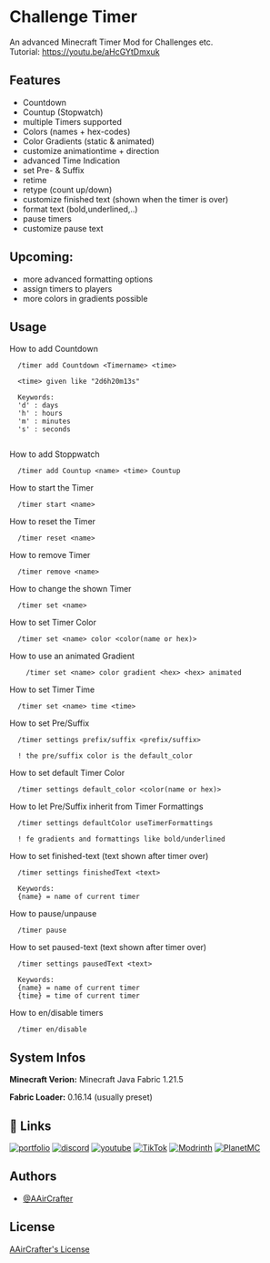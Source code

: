 
# Challenge Timer

An advanced Minecraft Timer Mod for Challenges etc.                                           
Tutorial: https://youtu.be/aHcGYtDmxuk


## Features

- Countdown
- Countup (Stopwatch)
- multiple Timers supported
- Colors (names + hex-codes)
- Color Gradients (static & animated)
- customize animationtime + direction
- advanced Time Indication
- set Pre- & Suffix
- retime
- retype (count up/down)
- customize finished text (shown when the timer is over)
- format text (bold,underlined,..)
- pause timers
- customize pause text

## Upcoming:
- more advanced formatting options
- assign timers to players
- more colors in gradients possible


## Usage

How to add Countdown
```
  /timer add Countdown <Timername> <time>

  <time> given like "2d6h20m13s"

  Keywords: 
  'd' : days 
  'h' : hours 
  'm' : minutes 
  's' : seconds
  
```


How to add Stoppwatch
```
  /timer add Countup <name> <time> Countup
```


How to start the Timer
```
  /timer start <name>
```


How to reset the Timer
```
  /timer reset <name>
```


How to remove Timer
```
  /timer remove <name>
```


How to change the shown Timer
```
  /timer set <name>
```


How to set Timer Color
```
  /timer set <name> color <color(name or hex)>
```

How to use an animated Gradient
```
    /timer set <name> color gradient <hex> <hex> animated
```


How to set Timer Time
```
  /timer set <name> time <time>
```


How to set Pre/Suffix
```
  /timer settings prefix/suffix <prefix/suffix>

  ! the pre/suffix color is the default_color
```


How to set default Timer Color
```
  /timer settings default_color <color(name or hex)>
```

How to let Pre/Suffix inherit from Timer Formattings
```
  /timer settings defaultColor useTimerFormattings

  ! fe gradients and formattings like bold/underlined
```


How to set finished-text (text shown after timer over)
```
  /timer settings finishedText <text>

  Keywords:
  {name} = name of current timer
```


How to pause/unpause
```
  /timer pause 
```

How to set paused-text (text shown after timer over)
```
  /timer settings pausedText <text>

  Keywords:
  {name} = name of current timer
  {time} = time of current timer
```


How to en/disable timers
```
  /timer en/disable
```




## System Infos

**Minecraft Verion:** Minecraft Java Fabric 1.21.5

**Fabric Loader:** 0.16.14 (usually preset)




## 🔗 Links
[![portfolio](https://www.aaircrafter.online/linktreeicon.svg?logo=aaircrafter&logoColor=white)](https://www.aaircrafter.online/linktree)
[![discord](https://img.shields.io/badge/Discord-%235865F2.svg?&logo=discord&logoColor=white)](https://www.aaircrafter.online/discord)
[![youtube](https://img.shields.io/badge/YouTube-%23FF0000.svg?logo=YouTube&logoColor=white)](https://www.youtube.com/@AAirCrafter)
[![TikTok](https://img.shields.io/badge/TikTok-black?logo=tiktok&logoColor=white)](https://www.tiktok.com/@aaircrafter)
[![Modrinth](https://img.shields.io/badge/Modrinth-5da545?logo=modrinth&logoColor=white)](https://modrinth.com/user/AAirCrafter)
[![PlanetMC](https://img.shields.io/badge/PlanetMinecraft-2d6f90?logo=internet-explorer&logoColor=white)](https://www.planetminecraft.com/member/aaircrafter/)

## Authors

- [@AAirCrafter](https://github.com/AAirCrafter)

## License

[AAirCrafter's License](https://www.aaircrafter.online/license)
